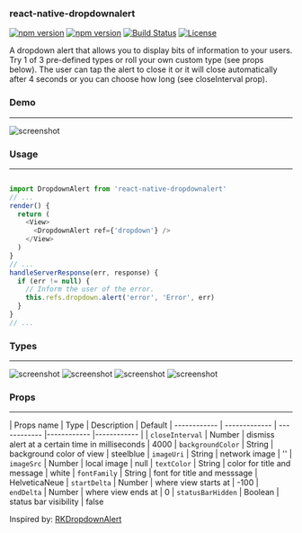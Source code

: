 ### react-native-dropdownalert

[![npm version](http://img.shields.io/npm/v/react-native-dropdownalert.svg?style=flat-square)](https://www.npmjs.com/package/react-native-dropdownalert "View this project on npm")
[![npm version](http://img.shields.io/npm/dm/react-native-dropdownalert.svg?style=flat-square)](https://www.npmjs.com/package/react-native-dropdownalert "View this project on npm")
[![Build Status](https://travis-ci.org/devBrian/react-native-dropdownalert.svg?branch=master)](https://travis-ci.org/devBrian/react-native-dropdownalert)
[![License](https://img.shields.io/dub/l/vibe-d.svg)](https://raw.github.com/devBrian/react-native-dropdownalert/master/LICENSE)

A dropdown alert that allows you to display bits of information to your users. Try 1 of 3 pre-defined types or roll your own custom type (see props below). The user can tap the alert to close it or it will close automatically after 4 seconds or you can choose how long (see closeInterval prop).

### Demo
---

![screenshot](https://raw.github.com/devBrian/react-native-dropdownalert/master/screenshots/demo.gif)

### Usage
---

```javascript

import DropdownAlert from 'react-native-dropdownalert'
// ...
render() {
  return (
    <View>
      <DropdownAlert ref={'dropdown'} />
    </View>
  )
}
// ...
handleServerResponse(err, response) {
  if (err != null) {
    // Inform the user of the error.
    this.refs.dropdown.alert('error', 'Error', err)
  }
}
// ...

```

### Types
---

![screenshot](https://raw.github.com/devBrian/react-native-dropdownalert/master/screenshots/info.png)
![screenshot](https://raw.github.com/devBrian/react-native-dropdownalert/master/screenshots/warning.png)
![screenshot](https://raw.github.com/devBrian/react-native-dropdownalert/master/screenshots/error.png)
![screenshot](https://raw.github.com/devBrian/react-native-dropdownalert/master/screenshots/custom.png)

### Props
---

| Props name | Type | Description | Default
| ------------ | ------------- | ------------ |------------ |------------ |
| ```closeInterval``` | Number  | dismiss alert at a certain time in milliseconds | 4000
| ```backgroundColor``` | String  | background color of view | steelblue
| ```imageUri``` | String  | network image | ''
| ```imageSrc``` | Number  | local image | null
| ```textColor``` | String  | color for title and message | white
| ```fontFamily``` | String  | font for title and messsage | HelveticaNeue
| ```startDelta``` | Number  | where view starts at | -100
| ```endDelta``` | Number  | where view ends at | 0
| ```statusBarHidden``` | Boolean  | status bar visibility | false

Inspired by: [RKDropdownAlert](https://github.com/cwRichardKim/RKDropdownAlert)
